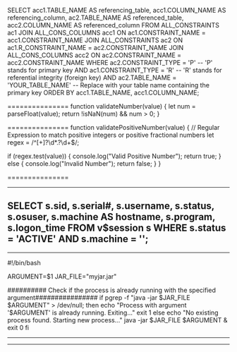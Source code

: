 
SELECT 
    acc1.TABLE_NAME AS referencing_table, 
    acc1.COLUMN_NAME AS referencing_column, 
    ac2.TABLE_NAME AS referenced_table, 
    acc2.COLUMN_NAME AS referenced_column
FROM 
    ALL_CONSTRAINTS ac1
JOIN 
    ALL_CONS_COLUMNS acc1 ON ac1.CONSTRAINT_NAME = acc1.CONSTRAINT_NAME
JOIN 
    ALL_CONSTRAINTS ac2 ON ac1.R_CONSTRAINT_NAME = ac2.CONSTRAINT_NAME
JOIN 
    ALL_CONS_COLUMNS acc2 ON ac2.CONSTRAINT_NAME = acc2.CONSTRAINT_NAME
WHERE 
    ac2.CONSTRAINT_TYPE = 'P'  -- 'P' stands for primary key
    AND ac1.CONSTRAINT_TYPE = 'R'  -- 'R' stands for referential integrity (foreign key)
    AND ac2.TABLE_NAME = 'YOUR_TABLE_NAME'  -- Replace with your table name containing the primary key
ORDER BY 
    acc1.TABLE_NAME, acc1.COLUMN_NAME;

===============
function validateNumber(value) {
  let num = parseFloat(value);
  return !isNaN(num) && num > 0;
}

===============
function validatePositiveNumber(value) {
  // Regular Expression to match positive integers or positive fractional numbers
  let regex = /^[+]?\d*\.?\d+$/;

  if (regex.test(value)) {
    console.log("Valid Positive Number");
    return true;
  } else {
    console.log("Invalid Number");
    return false;
  }
}

===============




---------------------
SELECT
    s.sid,
    s.serial#,
    s.username,
    s.status,
    s.osuser,
    s.machine AS hostname,
    s.program,
    s.logon_time
FROM
    v$session s
WHERE
    s.status = 'ACTIVE'
    AND s.machine = '<hostname>';
-------------------

--------------------
#!/bin/bash

ARGUMENT=$1
JAR_FILE="myjar.jar"

########## Check if the process is already running with the specified argument################
if pgrep -f "java -jar $JAR_FILE $ARGUMENT" > /dev/null; then
    echo "Process with argument '$ARGUMENT' is already running. Exiting..."
    exit 1
else
    echo "No existing process found. Starting new process..."
    java -jar $JAR_FILE $ARGUMENT &
    exit 0
fi

------------------

------------
